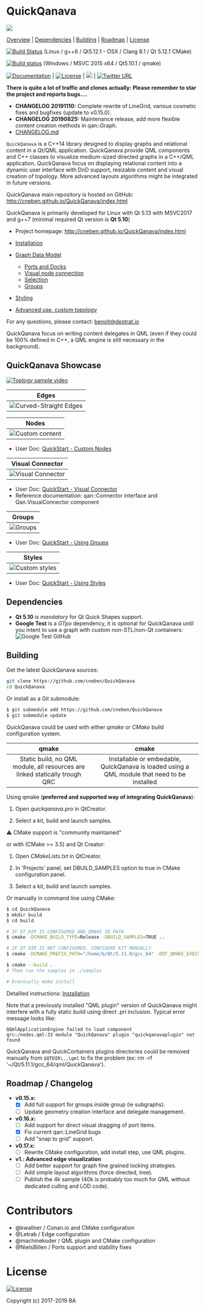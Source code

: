 QuickQanava 
============================

![](https://github.com/cneben/QuickQanava/blob/master/doc/web/docs/images/home.png)

[Overview](#QuickQanava) |
[Dependencies](#Dependencies) |
[Building](#building) |
[Roadmap](#Roadmap) |
[License](#license)

[![Build Status](https://travis-ci.org/cneben/QuickQanava.svg?branch=master)](https://travis-ci.org/cneben/QuickQanava)  (Linux / g++6 / Qt5.12.1 - OSX / Clang 8.1 / Qt 5.12.1 CMake)

[![Build status](https://ci.appveyor.com/api/projects/status/ghpiaqqew63er8ea?svg=true)](https://ci.appveyor.com/project/cneben/quickqanava) (Windows / MSVC 2015 x64 / Qt5.10.1 / qmake)

[![Documentation](https://img.shields.io/badge/docs-doxygen-blue.svg)](http://cneben.github.io/QuickQanava/) |
[![License](https://img.shields.io/badge/License-BSD%203--Clause-blue.svg)](https://opensource.org/licenses/BSD-3-Clause) |
![](https://img.shields.io/badge/version-0.15.0-blue.svg) |
[![Twitter URL](https://img.shields.io/twitter/url/https/twitter.com/fold_left.svg?style=social&label=Follow%20%40QuickQanava)](https://twitter.com/QuickQanava)

**There is quite a lot of traffic and clones actually: Please remember to star the project and reports bugs....**

+ **CHANGELOG 20191110:** Complete rewrite of LineGrid, various cosmetic fixes and bugfixes (update to v0.15.0).
+ **CHANGELOG 20190825:** Maintenance release, add more flexible content creation methods in qan::Graph.
+ [CHANGELOG.md](CHANGELOG.md)


`QuickQanava` is a C++14 library designed to display graphs and relational content in a Qt/QML application. QuickQanava provide QML components and C++ classes to visualize medium-sized directed graphs in a C++/QML application. QuickQanava focus on displaying relational content into a dynamic user interface with DnD support, resizable content and visual creation of topology. More advanced layouts algorithms might be integrated in future versions.

QuickQanava main repository is hosted on GitHub: http://cneben.github.io/QuickQanava/index.html

QuickQanava is primarily developed for Linux with Qt 5.13 with MSVC2017 and g++7 (minimal required Qt version is **Qt 5.10**)

+ Project homepage: http://cneben.github.io/QuickQanava/index.html

+ [Installation](http://cneben.github.io/QuickQanava/installation.html)
+ [Graph Data Model](http://cneben.github.io/QuickQanava/graph.html#data-model)
  + [Ports and Docks](http://cneben.github.io/QuickQanava/nodes.html#docks-and-ports)
  + [Visual node connection](http://cneben.github.io/QuickQanava/edges.html#visual-creation-of-edges)
  + [Selection](http://cneben.github.io/QuickQanava/nodes.html#selection)
  + [Groups](http://cneben.github.io/QuickQanava/nodes.html#grouping-nodes)
+ [Styling](http://cneben.github.io/QuickQanava/styles.html)
+ [Advanced use, custom topology](http://cneben.github.io/QuickQanava/advanced.html)


For any questions, please contact: benoit@destrat.io

QuickQanava focus on writing content delegates in QML (even if they could be 100% defined in C++, a QML engine is still necessary in the background).

## QuickQanava Showcase

[![Toplogy sample video](https://img.youtube.com/vi/bUTO_PeegP4/0.jpg)](https://www.youtube.com/watch?v=bUTO_PeegP4)

| Edges       | 
| :---:       |
| ![Curved-Straight Edges](https://github.com/cneben/QuickQanava/blob/master/doc/web/docs/images/edges-curved-straight.gif) |

| Nodes       | 
| :---:       |
| ![Custom content](https://github.com/cneben/QuickQanava/blob/master/doc/web/docs/images/sample-nodes.gif) |

  - User Doc:  [QuickStart - Custom Nodes](http://cneben.github.io/QuickQanava/topology/index.html#displaying-custom-nodes)

| Visual Connector       |   
| :---:                  | 
![Visual Connector](https://github.com/cneben/QuickQanava/blob/master/doc/web/docs/images/sample-dataflow-short.gif) |

  - User Doc:  [QuickStart - Visual Connector](http://cneben.github.io/QuickQanava/topology/index.html#visual-connection-of-nodes)
  - Reference documentation: qan::Connector interface and Qan.VisualConnector component

| Groups       | 
| :---:        | 
| ![Groups](https://github.com/cneben/QuickQanava/blob/master/doc/web/docs/nodes/sample-groups.gif) |

  - User Doc:  [QuickStart - Using Groups](http://cneben.github.io/QuickQanava/topology/index.html#using-groups)

| Styles       |
| :---:        | 
| ![Custom styles](https://github.com/cneben/QuickQanava/blob/master/doc/web/docs/images/sample-styles.gif) |

  - User Doc:  [QuickStart - Using Styles](http://cneben.github.io/QuickQanava/styles/index.html)

## Dependencies

- **Qt 5.10** _is mandatory_ for Qt Quick Shapes support.
- **Google Test** is a *GTpo* dependency, it is optional for QuickQanava until you intent to use a graph with custom non-STL/non-Qt containers: ![Google Test GitHub](https://github.com/google/googletest)

## Building

Get the latest QuickQanava sources:

```sh
git clone https://github.com/cneben/QuickQanava
cd QuickQanava
```

Or install as a Git submodule:

```sh
$ git submodule add https://github.com/cneben/QuickQanava
$ git submodule update
```

QuickQanava could be used with either _qmake_ or _CMake_ build configuration system.

| qmake                | cmake             | 
| :---:                | :---:             | 
| Static build, no QML module, all resources are linked statically trough QRC | Installable or embedable, QuickQanava is loaded using a QML module that need to be installed | 


Using qmake (**preferred and supported way of integrating QuickQanava**):

1. Open _quickqanava.pro_ in QtCreator.

2. Select a kit, build and launch samples.


:warning: CMake support is "community maintained"

or with (CMake >= 3.5) and Qt Creator:

1. Open _CMakeLists.txt_ in QtCreator.

2. In 'Projects' panel, set DBUILD_SAMPLES option to true in CMake configuration panel.

3. Select a kit, build and launch samples.

Or manually in command line using CMake:

```sh
$ cd QuickQanava
$ mkdir build
$ cd build

# IF QT_DIR IS CONFIGURED AND QMAKE IN PATH
$ cmake -DCMAKE_BUILD_TYPE=Release -DBUILD_SAMPLES=TRUE ..

# IF QT DIR IS NOT CONFIGURED, CONFIGURE KIT MANUALLY
$ cmake -DCMAKE_PREFIX_PATH="/home/b/Qt/5.11.0/gcc_64" -DQT_QMAKE_EXECUTABLE="/home/b/Qt/5.11.0/gcc_64/bin/qmake"  -DBUILD_SAMPLES=TRUE ../QuickQanava/

$ cmake --build .
# Then run the samples in ./samples

# Eventually make install
```

Detailled instructions:  [Installation](http://cneben.github.io/QuickQanava/installation/index.html)

Note that a previously installed "QML plugin" version of QuickQanava might interfere with a fully static build using direct .pri inclusion. Typical error message looks like:

```
QQmlApplicationEngine failed to load component
qrc:/nodes.qml:33 module "QuickQanava" plugin "quickqanavaplugin" not found
```

QuickQanava and QuickContainers plugins directories could be removed manually from `$QTDIR\..\qml` to fix the problem (ex: rm -rf '~/Qt/5.11.1/gcc_64/qml/QuickQanava').

## Roadmap / Changelog

  - **v0.15.x:**
    - [X] Add full support for groups inside group (ie subgraphs).
    - [ ] Update geometry creation interface and delegate management.
  - **v0.16.x:**
    - [ ] Add support for direct visual dragging of port items.
    - [X] Fix current qan::LineGrid bugs
    - [ ] Add "snap to grid" support.
  - **v0.17.x:**
    - [ ] Rewrite CMake configuration, add install step, use QML plugins.
  - **v1.: Advanced edge visualization**
    - [ ] Add better support for graph fine grained locking strategies.
    - [ ] Add simple layout algorithms (force directed, tree).
    - [ ] Publish the 4k sample (40k is probably too much for QML without dedicated culling and LOD code).

Contributors
=======

 - @kwallner / Conan.io and CMake configuration
 - @Letrab / Edge configuration
 - @machinekoder / QML plugin and CMake configuration
 - @NielsBillen / Ports support and stability fixes

License
=======

[![License](https://img.shields.io/badge/License-BSD%203--Clause-blue.svg)](https://opensource.org/licenses/BSD-3-Clause)

Copyright (c) 2017-2019 BA

